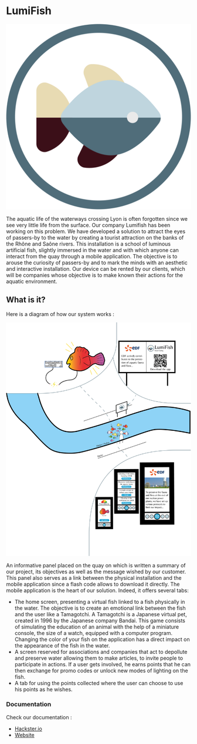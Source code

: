 # LumiFish

![Logo LumiFish](LumiFish_logo_Hdef.png)

The aquatic life of the waterways crossing Lyon is often forgotten since we see very little life from the surface. Our company Lumifish has been working on this problem. 
We have developed a solution to attract the eyes of passers-by to the water by creating a tourist attraction on the banks of the Rhône and Saône rivers. This installation is a school of luminous artificial fish, slightly immersed in the water and with which anyone can interact from the quay through a mobile application. The objective is to arouse the curiosity of passers-by and to mark the minds with an aesthetic and interactive installation. 
Our device can be rented by our clients, which will be companies whose objective is to make known their actions for the aquatic environment.

## What is it?

Here is a diagram of how our system works :

![Schema final](schema_final_english_web.png)

An informative panel placed on the quay on which is written a summary of our project, its objectives as well as the message wished by our customer. This panel also serves as a link between the physical installation and the mobile application since a flash code allows to download it directly.
The mobile application is the heart of our solution. Indeed, it offers several tabs:

* The home screen, presenting a virtual fish linked to a fish physically in the water. The objective is to create an emotional link between the fish and the user like a Tamagotchi.  A Tamagotchi is a Japanese virtual pet, created in 1996 by the Japanese company Bandai. This game consists of simulating the education of an animal with the help of a miniature console, the size of a watch, equipped with a computer program. Changing the color of your fish on the application has a direct impact on the appearance of the fish in the water.
* A screen reserved for associations and companies that act to depollute and preserve water allowing them to make articles, to invite people to participate in actions. If a user gets involved, he earns points that he can then exchange for promo codes or unlock new modes of lighting on the fish.
* A tab for using the points collected where the user can choose to use his points as he wishes.

### Documentation

Check our documentation :
- [Hackster.io](https://www.hackster.io/lumifish/projet-produits-ecole-ldlc-life-below-water-lumifish-e94007#things)
- [Website](https://gaelcourrege.wixsite.com/pp2021-vie-aquatique)
